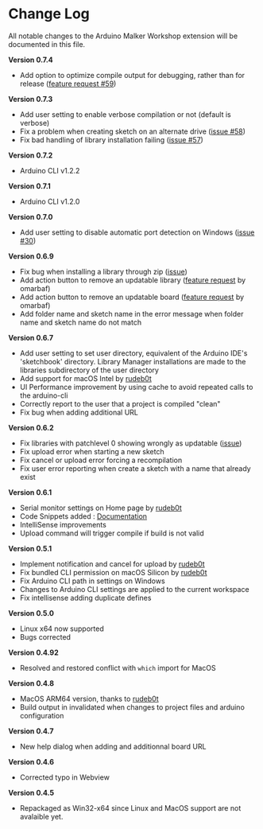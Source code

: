 # Change Log

All notable changes to the Arduino Malker Workshop extension will be documented in this file.

**Version 0.7.4**
- Add option to optimize compile output for debugging, rather than for release ([feature request #59](https://github.com/thelastoutpostworkshop/arduino-maker-workshop/issues/59))

**Version 0.7.3**
- Add user setting to enable verbose compilation or not (default is verbose)
- Fix a problem when creating sketch on an alternate drive ([issue #58](https://github.com/thelastoutpostworkshop/arduino-maker-workshop/issues/58))
- Fix bad handling of library installation failing ([issue #57](https://github.com/thelastoutpostworkshop/arduino-maker-workshop/issues/57))

**Version 0.7.2**
- Arduino CLI v1.2.2 

**Version 0.7.1**
- Arduino CLI v1.2.0 

**Version 0.7.0**
- Add user setting to disable automatic port detection on Windows ([issue #30](https://github.com/thelastoutpostworkshop/arduino-maker-workshop/issues/30))

**Version 0.6.9**
- Fix bug when installing a library through zip ([issue](https://github.com/thelastoutpostworkshop/arduino-maker-workshop/issues/36))
- Add action button to remove an updatable library ([feature request](https://github.com/thelastoutpostworkshop/arduino-maker-workshop/issues/37) by omarbaf)
- Add action button to remove an updatable board ([feature request](https://github.com/thelastoutpostworkshop/arduino-maker-workshop/issues/37) by omarbaf)
- Add folder name and sketch name in the error message when folder name and sketch name do not match

**Version 0.6.7**
- Add user setting to set user directory, equivalent of the Arduino IDE's 'sketchbook' directory. Library Manager installations are made to the libraries subdirectory of the user directory
- Add support for macOS Intel by [rudeb0t](https://github.com/thelastoutpostworkshop/arduino-maker-workshop/issues/28)
- UI Performance improvement by using cache to avoid repeated calls to the arduino-cli
- Correctly report to the user that a project is compiled "clean"
- Fix bug when adding additional URL

**Version 0.6.2**
- Fix libraries with patchlevel 0 showing wrongly as updatable ([issue](https://github.com/thelastoutpostworkshop/arduino-maker-workshop/issues/22))
- Fix upload error when starting a new sketch
- Fix cancel or upload error forcing a recompilation
- Fix user error reporting when create a sketch with a name that already exist

**Version 0.6.1**
- Serial monitor settings on Home page by [rudeb0t](https://github.com/rudeb0t)
- Code Snippets added : [Documentation](https://github.com/thelastoutpostworkshop/arduino-maker-workshop/blob/main/Arduino_Snippets_Documentation.md)
- IntelliSense improvements
- Upload command will trigger compile if build is not valid

**Version 0.5.1**
- Implement notification and cancel for upload by [rudeb0t](https://github.com/rudeb0t)
- Fix bundled CLI permission on macOS Silicon by [rudeb0t](https://github.com/rudeb0t)
- Fix Arduino CLI path in settings on Windows
- Changes to Arduino CLI settings are applied to the current workspace
- Fix intellisense adding duplicate defines

**Version 0.5.0**
- Linux x64 now supported
- Bugs corrected

**Version 0.4.92**
- Resolved and restored conflict with `which` import for MacOS

**Version 0.4.8**
- MacOS ARM64 version, thanks to [rudeb0t](https://github.com/rudeb0t)
- Build output in invalidated when changes to project files and arduino configuration

**Version 0.4.7**
- New help dialog when adding and additionnal board URL

**Version 0.4.6**
- Corrected typo in Webview 

**Version 0.4.5**
- Repackaged as Win32-x64 since Linux and MacOS support are not avalaible yet. 
